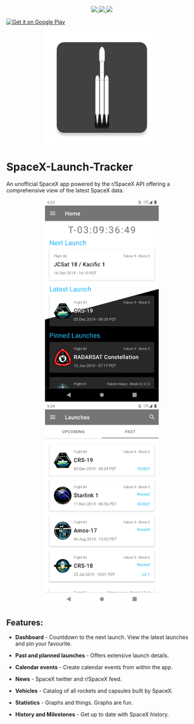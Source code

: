 <p align="center">
  <a href="https://github.com/zacdevil10/SpaceX-Launch-Tracker/releases">
    <img src="https://img.shields.io/github/v/release/zacdevil10/spacex-launch-tracker?style=for-the-badge">
  </a>
  <a href="https://play.google.com/store/apps/details?id=uk.co.zac_h.spacex">
    <img src="https://img.shields.io/badge/Google-PlayStore-green.svg?style=for-the-badge">
  </a>
  <a href="https://github.com/zacdevil10/SpaceX-Launch-Tracker/releases/latest">
    <img src="https://img.shields.io/badge/Direct-Download-red.svg?style=for-the-badge">
  </a>
</p>

<a href='https://play.google.com/store/apps/details?id=uk.co.zac_h.spacex&pcampaignid=pcampaignidMKT-Other-global-all-co-prtnr-py-PartBadge-Mar2515-1'><img alt='Get it on Google Play' src='https://play.google.com/intl/en_gb/badges/static/images/badges/en_badge_web_generic.png' width="200px"/></a>

<p align="center">
  <img src="app/src/main/ic_launcher-web.png" width="300px">
</p>

# SpaceX-Launch-Tracker

An unofficial SpaceX app powered by the r/SpaceX API offering a comprehensive view of the latest SpaceX data.

<p align="center">
  <img src="screenshots/01.png" width="300px">
  <img src="screenshots/02.png" width="300px">
</p>

## Features:

- **Dashboard** - Countdown to the next launch. View the latest launches and pin your favourite.

- **Past and planned launches** - Offers extensive launch details.

- **Calendar events** - Create calendar events from within the app.

- **News** - SpaceX twitter and r/SpaceX feed.

- **Vehicles** - Catalog of all rockets and capsules built by SpaceX.

- **Statistics** - Graphs and things. Graphs are fun.

- **History and Milestones** - Get up to date with SpaceX history.
